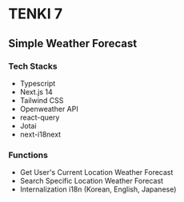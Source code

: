 # TENKI 7

## Simple Weather Forecast

### Tech Stacks

- Typescript
- Next.js 14
- Tailwind CSS
- Openweather API
- react-query
- Jotai
- next-i18next

### Functions

- Get User's Current Location Weather Forecast
- Search Specific Location Weather Forecast
- Internalization i18n (Korean, English, Japanese)
